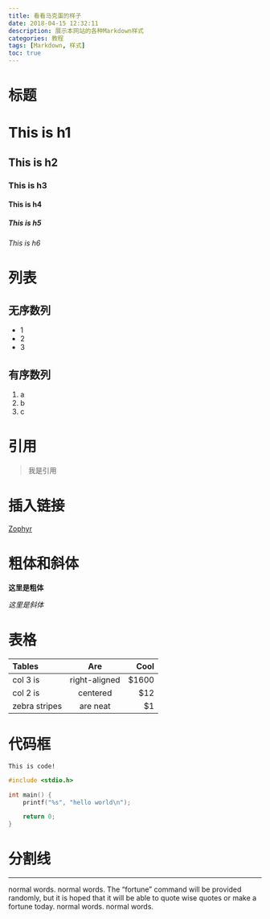 ```yaml
---
title: 看看马克蛋的样子
date: 2018-04-15 12:32:11
description: 展示本网站的各种Markdown样式
categories: 教程
tags: [Markdown, 样式]
toc: true
---
```


# 标题

# This is h1

## This is h2

### This is h3

#### This is h4

##### This is h5

###### This is h6

# 列表

## 无序数列

* 1
* 2
* 3

## 有序数列

1. a
2. b
3. c

# 引用

> 我是引用

# 插入链接

[Zophyr](http://zophyr.com)

# 粗体和斜体

**这里是粗体**

*这里是斜体*

# 表格

| Tables | Are | Cool |
| :------------- | :-------------: | -----: |
| col 3 is | right-aligned | $1600 |
| col 2 is | centered | $12 |
| zebra stripes | are neat | $1 |

# 代码框

`This is code!`

```c
#include <stdio.h>

int main() {
    printf("%s", "hello world\n");

    return 0;
}
```

# 分割线

***


normal words.
normal words.
The “fortune” command will be provided randomly, but it is hoped that it will be able to quote wise quotes or make a fortune today.
normal words.
normal words.


